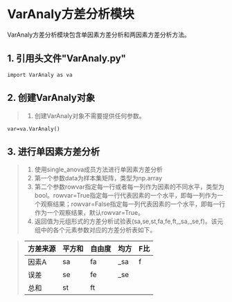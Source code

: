 # VarAnaly方差分析模块
   
   VarAnaly方差分析模块包含单因素方差分析和两因素方差分析方法。
   
   ## 1. 引用头文件"VarAnaly.py"
    import VarAnaly as va
   
   ## 2. 创建VarAnaly对象
   > 1. 创建VarAnaly对象不需要提供任何参数。
   
    var=va.VarAnaly()

   ## 3. 进行单因素方差分析
   > 1. 使用single_anova成员方法进行单因素方差分析
   > 2. 第一个参数data为样本集矩阵，类型为np.array
   > 3. 第二个参数rowvar指定每一行或者每一列作为因素的不同水平，类型为bool。rowvar=True指定每一行代表因素的一个水平，即每一列作为一个观察结果；rowvar=False指定每一列代表因素的一个水平，即每一行作为一个观察结果，默认rowvar=True。
   > 4. 返回值为元组形式的方差分析试验表(sa,se,st,fa,fe,ft,\_sa,\_se,f)。该元组中的各个元素参数对应的方差分析表如下。
   
   > | 方差来源 | 平方和 | 自由度 | 均方 | F比 |
   > | ------ | ------ | ------ | ------ | ------ |
   > | 因素A | sa | fa | \_sa | f |
   > | 误差 | se | fe | \_se |  |
   > | 总和 | st | ft |  |  | 
   
   
